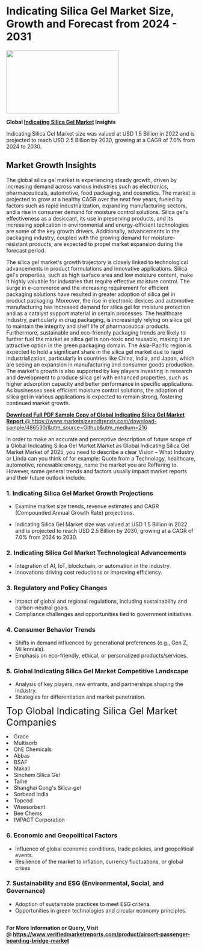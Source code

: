 <H1>Indicating Silica Gel Market Size, Growth and Forecast from 2024 - 2031</H1><img class="aligncenter size-medium wp-image-584254" src="https://thirdeyenews.in/wp-content/uploads/2024/09/Global-Market-Research-300x168.jpeg" alt="" width="300" height="168" /><p><strong>Global&nbsp;<a href="https://www.marketsizeandtrends.com/download-sample/486530/&amp;utm_source=Github&utm_medium=216">Indicating Silica Gel Market</a> Insights</strong></p><p>Indicating Silica Gel Market size was valued at USD 1.5 Billion in 2022 and is projected to reach USD 2.5 Billion by 2030, growing at a CAGR of 7.0% from 2024 to 2030.</p><p><h2>Market Growth Insights</h2> <p>The global silica gel market is experiencing steady growth, driven by increasing demand across various industries such as electronics, pharmaceuticals, automotive, food packaging, and cosmetics. The market is projected to grow at a healthy CAGR over the next few years, fueled by factors such as rapid industrialization, expanding manufacturing sectors, and a rise in consumer demand for moisture control solutions. Silica gel's effectiveness as a desiccant, its use in preserving products, and its increasing application in environmental and energy-efficient technologies are some of the key growth drivers. Additionally, advancements in the packaging industry, coupled with the growing demand for moisture-resistant products, are expected to propel market expansion during the forecast period.</p> <p><a href="#"></a></p> <p>The silica gel market's growth trajectory is closely linked to technological advancements in product formulations and innovative applications. Silica gel's properties, such as high surface area and low moisture content, make it highly valuable for industries that require effective moisture control. The surge in e-commerce and the increasing requirement for efficient packaging solutions have resulted in greater adoption of silica gel in product packaging. Moreover, the rise in electronic devices and automotive manufacturing has increased demand for silica gel for moisture protection and as a catalyst support material in certain processes. The healthcare industry, particularly in drug packaging, is increasingly relying on silica gel to maintain the integrity and shelf life of pharmaceutical products. Furthermore, sustainable and eco-friendly packaging trends are likely to further fuel the market as silica gel is non-toxic and reusable, making it an attractive option in the green packaging domain. The Asia-Pacific region is expected to hold a significant share in the silica gel market due to rapid industrialization, particularly in countries like China, India, and Japan, which are seeing an expansion in manufacturing and consumer goods production. The market's growth is also supported by key players investing in research and development to produce silica gel with enhanced properties, such as higher adsorption capacity and better performance in specific applications. As businesses seek efficient moisture control solutions, the adoption of silica gel in various applications is expected to remain strong, fostering continued market growth.</p> <p><a href="#"></p><p><span class=""><strong>Download Full PDF Sample Copy of Global Indicating Silica Gel Market Report</strong> @ <a href="https://www.marketsizeandtrends.com/download-sample/486530/&amp;utm_source=Github&utm_medium=216" target="_blank">https://www.marketsizeandtrends.com/download-sample/486530/&amp;utm_source=Github&utm_medium=216</a></span></p><p>In order to make an accurate and perceptive description of future scope of a Global&nbsp;Indicating Silica Gel Market Market as Global&nbsp;Indicating Silica Gel Market Market of 2025, you need to describe a clear Vision &ndash; What Industry or Linda can you think of for example: Quote from a Technology, healthcare, automotive, renewable energy, name the market you are Reffering to. However, some general trends and factors usually impact market reports and their future outlook include:</p><h3>1.&nbsp;<strong>Indicating Silica Gel Market Growth Projections</strong></h3><ul><li>Examine market size trends, revenue estimates and CAGR (Compounded Annual Growth Rate) projections.</li><li><p>Indicating Silica Gel Market size was valued at USD 1.5 Billion in 2022 and is projected to reach USD 2.5 Billion by 2030, growing at a CAGR of 7.0% from 2024 to 2030.</p></li></ul><h3>2.&nbsp;<strong>Indicating Silica Gel Market Technological Advancements</strong></h3><ul><li>Integration of AI, IoT, blockchain, or automation in the industry.</li><li>Innovations driving cost reductions or improving efficiency.</li></ul><h3>3.&nbsp;<strong>Regulatory and Policy Changes</strong></h3><ul><li>Impact of global and regional regulations, including sustainability and carbon-neutral goals.</li><li>Compliance challenges and opportunities tied to government initiatives.</li></ul><h3>4.&nbsp;<strong>Consumer Behavior Trends</strong></h3><ul><li>Shifts in demand influenced by generational preferences (e.g., Gen Z, Millennials).</li><li>Emphasis on eco-friendly, ethical, or personalized products/services.</li></ul><h3>5.&nbsp;<strong>Global Indicating Silica Gel Market Competitive Landscape</strong></h3><ul><li>Analysis of key players, new entrants, and partnerships shaping the industry.</li><li>Strategies for differentiation and market penetration.</li></ul><p data-pm-slice="1 1 []"><span style="color: inherit; font-family: inherit; font-size: 25px;">Top Global Indicating Silica Gel Market Companies</span></p><div class="" data-test-id=""><p><li>Grace</li><li> Multisorb</li><li> OhE Chemicals</li><li> Abbas</li><li> BSAF</li><li> Makall</li><li> Sinchem Silica Gel</li><li> Taihe</li><li> Shanghai Gong's Silica-gel</li><li> Sorbead India</li><li> Topcod</li><li> Wisesorbent</li><li> Bee Chems</li><li> IMPACT Corporation</li></p></div><h3>6.&nbsp;<strong>Economic and Geopolitical Factors</strong></h3><ul><li>Influence of global economic conditions, trade policies, and geopolitical events.</li><li>Resilience of the market to inflation, currency fluctuations, or global crises.</li></ul><h3>7.&nbsp;<strong>Sustainability and ESG (Environmental, Social, and Governance)</strong></h3><ul><li>Adoption of sustainable practices to meet ESG criteria.</li><li>Opportunities in green technologies and circular economy principles.</li></ul><h2><strong style="font-size: 14px;">For More Information or Query, Visit @&nbsp;</strong><a style="background-color: #ffffff; font-size: 14px;" href="https://www.marketsizeandtrends.com/report/indicating-silica-gel-market/" target="_blank">https://www.verifiedmarketreports.com/product/airport-passenger-boarding-bridge-market</a></h2>

